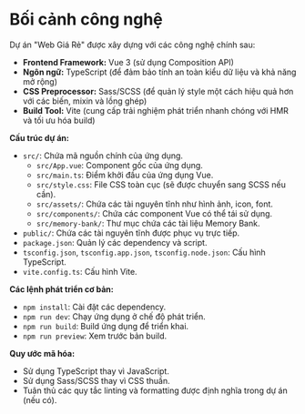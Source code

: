 # Bối cảnh công nghệ

Dự án "Web Giá Rẻ" được xây dựng với các công nghệ chính sau:

*   **Frontend Framework:** Vue 3 (sử dụng Composition API)
*   **Ngôn ngữ:** TypeScript (để đảm bảo tính an toàn kiểu dữ liệu và khả năng mở rộng)
*   **CSS Preprocessor:** Sass/SCSS (để quản lý style một cách hiệu quả hơn với các biến, mixin và lồng ghép)
*   **Build Tool:** Vite (cung cấp trải nghiệm phát triển nhanh chóng với HMR và tối ưu hóa build)

**Cấu trúc dự án:**
*   `src/`: Chứa mã nguồn chính của ứng dụng.
    *   `src/App.vue`: Component gốc của ứng dụng.
    *   `src/main.ts`: Điểm khởi đầu của ứng dụng Vue.
    *   `src/style.css`: File CSS toàn cục (sẽ được chuyển sang SCSS nếu cần).
    *   `src/assets/`: Chứa các tài nguyên tĩnh như hình ảnh, icon, font.
    *   `src/components/`: Chứa các component Vue có thể tái sử dụng.
    *   `src/memory-bank/`: Thư mục chứa các tài liệu Memory Bank.
*   `public/`: Chứa các tài nguyên tĩnh được phục vụ trực tiếp.
*   `package.json`: Quản lý các dependency và script.
*   `tsconfig.json`, `tsconfig.app.json`, `tsconfig.node.json`: Cấu hình TypeScript.
*   `vite.config.ts`: Cấu hình Vite.

**Các lệnh phát triển cơ bản:**
*   `npm install`: Cài đặt các dependency.
*   `npm run dev`: Chạy ứng dụng ở chế độ phát triển.
*   `npm run build`: Build ứng dụng để triển khai.
*   `npm run preview`: Xem trước bản build.

**Quy ước mã hóa:**
*   Sử dụng TypeScript thay vì JavaScript.
*   Sử dụng Sass/SCSS thay vì CSS thuần.
*   Tuân thủ các quy tắc linting và formatting được định nghĩa trong dự án (nếu có).
